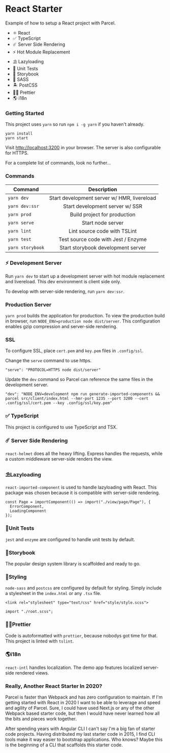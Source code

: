 # React Starter

Example of how to setup a React project with Parcel.

- ⚛ React
- ✅ TypeScript
- ☄️ Server Side Rendering
- ⚡️ Hot Module Replacement
- ⛱ Lazyloading
- 🧪 Unit Tests
- 📖 Storybook
- 👄 SASS
- 🏝 PostCSS
- 💇‍♂️ Prettier
- 🌎 i18n

### Getting Started

This project uses `yarn` so run `npm i -g yarn` if you haven't already.

```
yarn install
yarn start
```

Visit [http://localhost:3200](http://localhost:3200) in your browser. The server is also configurable for HTTPS.

For a complete list of commands, look no further...

### Commands

| Command          |                 Description                 |
| ---------------- | :-----------------------------------------: |
| `yarn dev`       | Start development server w/ HMR, livereload |
| `yarn dev:ssr`   |       Start development server w/ SSR       |
| `yarn prod`      |        Build project for production         |
| `yarn serve`     |              Start node server              |
| `yarn lint`      |        Lint source code with TSLint         |
| `yarn test`      |     Test source code with Jest / Enzyme     |
| `yarn storybook` |     Start storybook development server      |

### ⚡️ Development Server

Run `yarn dev` to start up a development server with hot module replacement and livereload. This dev environment is client side only.

To develop with server-side rendering, run `yarn dev:ssr`.

### Production Server

`yarn prod` builds the application for production. To view the production build in browser, run `NODE_ENV=production node dist/server`. This configuration enables gzip compression and server-side rendering.

### SSL

To configure SSL, place `cert.pem` and `key.pem` files in `.config/ssl`.

Change the `serve` command to use https.

```
"serve": "PROTOCOL=HTTPS node dist/server"
```

Update the `dev` command so Parcel can reference the same files in the development server.

```
"dev": "NODE_ENV=development npm run generate-imported-components && parcel src/client/index.html --hmr-port 1235 --port 3200 --cert .config/ssl/cert.pem --key .config/ssl/key.pem"
```

### ✅ TypeScript

This project is configured to use TypeScript and TSX.

### ☄️ Server Side Rendering

`react-helmet` does all the heavy lifting. Express handles the requests, while a custom middleware server-side renders the view.

### ⛱Lazyloading

`react-imported-component` is used to handle lazyloading with React. This package was chosen because it is compatible with server-side rendering.

```
const Page = importComponent(() => import("./view/page/Page"), {
  ErrorComponent,
  LoadingComponent
});
```

### 🧪Unit Tests

`jest` and `enzyme` are configured to handle unit tests by default.

### 📖Storybook

The popular design system library is scaffolded and ready to go.

### 👄Styling

`node-sass` and `postcss` are configured by default for styling. Simply include a stylesheet in the `index.html` or any `.tsx` file.

```
<link rel="stylesheet" type="text/css" href="style/style.scss">
```

```
import "./root.scss";
```

### 💇‍♂️Prettier

Code is autoformatted with `prettier`, because nobodys got time for that. This project is linted with `tslint`.

### 🌎i18n

`react-intl` handles localization. The demo app features localized server-side rendered views.

### Really, Another React Starter In 2020?

Parcel is faster than Webpack and has zero configuration to maintain. If I'm getting started with React in 2020 I want to be able to leverage and speed and agility of Parcel. Sure, I could have used Next.js or any of the other Webpack based starter code, but then I would have never learned how all the bits and pieces work together.

After spending years with Angular CLI I can't say I'm a big fan of starter code projects. Having distributed my last starter code in 2015, I find CLI tools make it way easier to bootstrap applications. Who knows? Maybe this is the beginning of a CLI that scaffolds this starter code.
